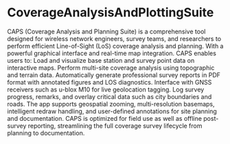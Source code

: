 # CoverageAnalysisAndPlottingSuite
CAPS (Coverage Analysis and Planning Suite) is a comprehensive tool designed for wireless network engineers, survey teams, and researchers to perform efficient Line-of-Sight (LoS) coverage analysis and planning. With a powerful graphical interface and real-time map integration.
CAPS enables users to:
Load and visualize base station and survey point data on interactive maps.
Perform multi-site coverage analysis using topographic and terrain data.
Automatically generate professional survey reports in PDF format with annotated figures and LOS diagnostics.
Interface with GNSS receivers such as u-blox M10 for live geolocation tagging.
Log survey progress, remarks, and overlay critical data such as city boundaries and roads.
The app supports geospatial zooming, multi-resolution basemaps, intelligent redraw handling, and user-defined annotations for site planning and documentation. CAPS is optimized for field use as well as offline post-survey reporting, streamlining the full coverage survey lifecycle from planning to documentation.
